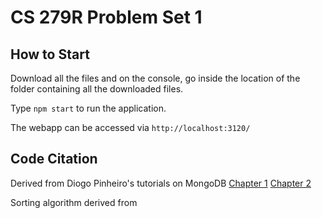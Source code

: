 # CS 279R Problem Set 1

## How to Start

Download all the files and on the console, go inside the location of the folder containing all the downloaded files.

Type `npm start` to run the application.

The webapp can be accessed via `http://localhost:3120/`

## Code Citation

Derived from Diogo Pinheiro's tutorials on MongoDB [Chapter 1](https://medium.com/@diogo.fg.pinheiro/simple-to-do-list-app-with-node-js-and-mongodb-chapter-1-c645c7a27583) [Chapter 2](https://medium.com/@diogo.fg.pinheiro/simple-to-do-list-app-with-node-js-and-mongodb-chapter-2-3780a1c5b039)

Sorting algorithm derived from 